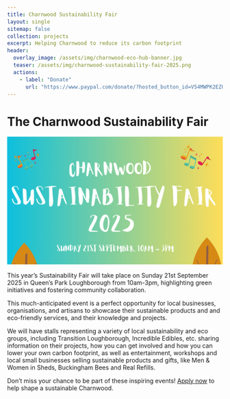 ```yaml
---
title: Charnwood Sustainability Fair
layout: single
sitemap: false
collection: projects
excerpt: Helping Charnwood to reduce its carbon footprint
header:
  overlay_image: /assets/img/charnwood-eco-hub-banner.jpg
  teaser: /assets/img/charnwood-sustainability-fair-2025.png
  actions:
    - label: "Donate"
      url: "https://www.paypal.com/donate/?hosted_button_id=V54MWPK2EZGPY"
---
```


# The Charnwood Sustainability Fair

![Charnwood Sustainability Fair](/assets/img/charnwood-sustainability-fair-2025.png)

This year’s Sustainability Fair will take place on Sunday 21st September 2025 in Queen’s Park Loughborough from 10am-3pm, highlighting green initiatives and fostering community collaboration.

This much-anticipated event is a perfect opportunity for local businesses, organisations, and artisans to showcase their sustainable products and and eco-friendly services, and their knowledge and projects.

We will have stalls representing a variety of local sustainability and eco groups, including Transition Loughborough, Incredible Edibles, etc. sharing information on their projects, how you can get involved and how you can lower your own carbon footprint, as well as entertainment, workshops and local small businesses selling sustainable products and gifts, like Men & Women in Sheds, Buckingham Bees and Real Refills.

Don’t miss your chance to be part of these inspiring events! <a href="https://docs.google.com/forms/d/e/1FAIpQLSf2mnGIMpkyc2NDdWitvRAt_lU1gaLYp078gaHj2V_p6TcmGw/viewform">Apply now</a> to help shape a sustainable Charnwood.

